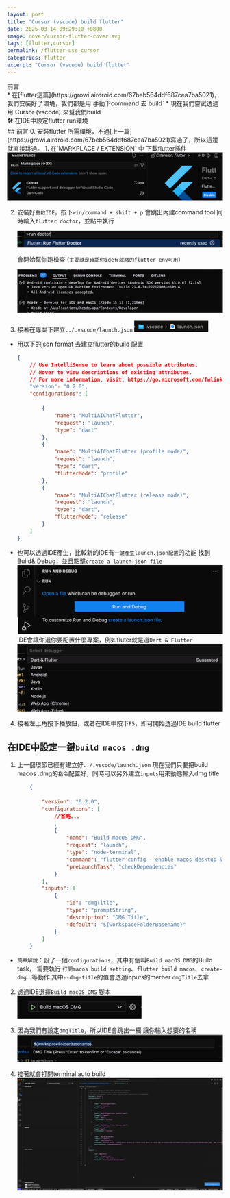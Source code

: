 ```yaml
---
layout: post
title: "Cursor (vscode) build flutter"
date: 2025-03-14 09:29:10 +0800
image: cover/cursor-flutter-cover.svg
tags: [flutter,cursor]
permalink: /flutter-use-cursor
categories: flutter
excerpt: "Cursor (vscode) build flutter"
---
```


<div class="c-border-main-title-2">前言</div>
* 在[flutter這篇](https://growi.airdroid.com/67beb564ddf687cea7ba5021)，我們安裝好了環境，我們都是用`手動下command 去 build`
* 現在我們嘗試透過用`Cursor (vscode)`來幫我們build

<div class="c-border-main-title-2">🛠 在IDE中設定flutter run環境</div>
## 前言
0. 安裝flutter 所需環境，不過[上一篇](https://growi.airdroid.com/67beb564ddf687cea7ba5021)寫過了，所以這邊就直接跳過。
1. 在`MARKPLACE / EXTENSION` 中 下載flutter插件
<img src="/images/flutter/012.png" alt="flutter"><br>

2. 安裝好`重啟IDE`，按下`win/command + shift + p` 會跳出內建command tool
   同時輸入`flutter doctor`，並點中執行

   <img src="/images/flutter/013.png" alt="flutter"><br>

   會開始幫你跑檢查 (`主要就是確認你ide有就緒的flutter env可用`)

   <img src="/images/flutter/014.png" alt="flutter"><br>

3. 接著在專案下建立`../.vscode/launch.json`
   <img src="/images/flutter/015.png" alt="flutter"><br>
  - 用以下的json format 去建立flutter的build 配置
    ```json
    {
        // Use IntelliSense to learn about possible attributes.
        // Hover to view descriptions of existing attributes.
        // For more information, visit: https://go.microsoft.com/fwlink/?linkid=830387
        "version": "0.2.0",
        "configurations": [

            {
                "name": "MultiAIChatFlutter",
                "request": "launch",
                "type": "dart"
            },
            {
                "name": "MultiAIChatFlutter (profile mode)",
                "request": "launch",
                "type": "dart",
                "flutterMode": "profile"
            },
            {
                "name": "MultiAIChatFlutter (release mode)",
                "request": "launch",
                "type": "dart",
                "flutterMode": "release"
            }
        ]
    }
    ```

  - 也可以透過IDE產生，比較新的IDE有`一鍵產生launch.json配置`的功能
    找到Build& Debug，並且點擊`create a launch.json file`
    <img src="/images/flutter/016.png" alt="flutter"><br>
    IDE會讓你選你要配置什麼專案，例如fluter就是選`Dart & Flutter`
    <img src="/images/flutter/017.png" alt="flutter"><br>

4. 接著左上角按下播放鈕，或者在IDE中按下`F5`，即可開始透過IDE build flutter

## 在IDE中設定一鍵`build macos .dmg`
1. 上一個環節已經有建立好`../.vscode/launch.json`
   現在我們只要把build macos .dmg的`指令`配置好，同時可以另外建立`inputs`用來動態輸入dmg title

    ```json
        {

            "version": "0.2.0",
            "configurations": [
                //省略...
                , 
                {
                    "name": "Build macOS DMG",
                    "request": "launch",
                    "type": "node-terminal",
                    "command": "flutter config --enable-macos-desktop && flutter build macos && create-dmg build/macos/Build/Products/Release/${workspaceFolderBasename}.app --dmg-title=\"${input:dmgTitle}\" --overwrite",
                    "preLaunchTask": "checkDependencies"
                }
            ],
            "inputs": [
                {
                    "id": "dmgTitle",
                    "type": "promptString",
                    "description": "DMG Title",
                    "default": "${workspaceFolderBasename}"
                }
            ]
        }
    ```

  - `簡單解說`：設了一個`configurations`，其中有個叫`Build macOS DMG`的Build task，
    需要執行 `打開macos build setting`、`flutter build macos`、`create-dmg`...等動作
    其中`--dmg-title`的值會透過inputs的merber `dmgTitle`去拿

2. 透過IDE選擇`Build macOS DMG` 腳本
   <img src="/images/flutter/018.png" alt="flutter"><br>

3. 因為我們有設定`dmgTitle`，所以IDE會跳出一欄 讓你輸入想要的名稱
   <img src="/images/flutter/019.png" alt="flutter"><br>

4. 接著就會打開terminal auto build
   <img src="/images/flutter/020.gif" alt="flutter"><br>